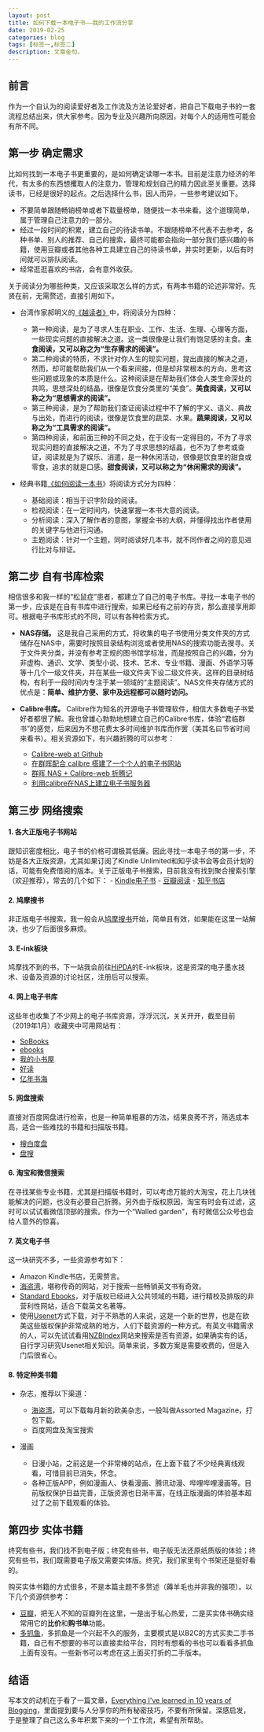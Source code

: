 ```yaml
---
layout: post
title: 如何下载一本电子书——我的工作流分享
date: 2019-02-25
categories: blog
tags: [标签一,标签二]
description: 文章金句。
---
```


## 前言

作为一个自认为的阅读爱好者及工作流及方法论爱好者，把自己下载电子书的一套流程总结出来，供大家参考。因为专业及兴趣所向原因，对每个人的适用性可能会有所不同。

## 第一步 确定需求

比如何找到一本电子书更重要的，是如何确定读哪一本书。目前是注意力经济的年代，有太多的东西想攫取人的注意力，管理和规划自己的精力因此至关重要。选择读书，已经是很好的起点。之后选择什么书，因人而异，一些参考建议如下。

- 不要简单跟随畅销榜单或者下载量榜单，随便找一本书来看。这个道理简单，属于管理自己注意力的一部分。
- 经过一段时间的积累，建立自己的待读书单。不跟随榜单不代表不去参考，各种书单、别人的推荐、自己的搜索，最终可能都会指向一部分我们感兴趣的书籍，使用豆瓣或者其他各种工具建立自己的待读书单，并实时更新，以后有时间就可以排队阅读。
- 经常逛逛喜欢的书店，会有意外收获。

关于阅读分为哪些种类，又应该采取怎么样的方式，有两本书籍的论述非常好。先贤在前，无需赘述，直接引用如下。

- 台湾作家郝明义的[《越读者》](https://book.douban.com/subject/3644095/)中，将阅读分为四种：
  - 第一种阅读，是为了寻求人生在职业、工作、生活、生理、心理等方面，一些现实问题的直接解决之道。这一类很像是让我们有饱足感的主食。**主食阅读，又可以称之为“生存需求的阅读”。**
  - 第二种阅读的特质，不求针对你人生的现实问题，提出直接的解决之道，然而，却可能帮助我们从一个看来间接，但是却非常根本的方向，思考这些问题或现象的本质是什么。这种阅读是在帮助我们体会人类生命深处的共鸣，思想深处的结晶，很像是饮食分类里的“美食”。**美食阅读，又可以称之为“思想需求的阅读”。**
  - 第三种阅读，是为了帮助我们查证阅读过程中不了解的字义、语义、典故与出处，而进行的阅读，很像是饮食里的蔬菜、水果。**蔬果阅读，又可以称之为“工具需求的阅读”。**
  - 第四种阅读，和前面三种的不同之处，在于没有一定得目的，不为了寻求现实问题的直接解决之道，不为了寻求思想的结晶，也不为了参考或查证，阅读就是为了娱乐、消遣，是一种休闲活动，很像是饮食里的甜食或零食，追求的就是口感。**甜食阅读，又可以称之为“休闲需求的阅读”。**

- 经典书籍[《如何阅读一本书](https://book.douban.com/subject/1013208/)》将阅读方式分为四种：
  - 基础阅读：相当于识字阶段的阅读。
  - 检视阅读：在一定时间内，快速掌握一本书大意的阅读。
  - 分析阅读：深入了解作者的意图，掌握全书的大纲，并懂得找出作者使用的关键字与他进行沟通。
  - 主题阅读：针对一个主题，同时阅读好几本书，就不同作者之间的意见进行比对与辩证。

## 第二步 自有书库检索

相信很多和我一样的“松鼠症”患者，都建立了自己的电子书库。寻找一本电子书的第一步，应该是在自有书库中进行搜索，如果已经有之前的存货，那么直接享用即可。根据电子书库形式的不同，可以有各种检索方式。

- **NAS存储。** 这是我自己采用的方式，将收集的电子书使用分类文件夹的方式储存在NAS中，需要时按照目录结构浏览或者使用NAS的搜索功能去搜寻。关于文件夹分类，并没有参考正规的图书馆学标准，而是按照自己的兴趣，分为非虚构、通识、文学、类型小说、技术、艺术、专业书籍、漫画、外语学习等等十几个一级文件夹，并在某些一级文件夹下设二级文件夹。这样的目录树结构，有利于一段时间内专注于某一领域的“主题阅读”。NAS文件夹存储方式的优点是：**简单、维护方便、家中及远程都可以随时访问。**

- **Calibre书库。** Calibre作为知名的开源电子书管理软件，相信大多数电子书爱好者都很了解。我也曾雄心勃勃地想建立自己的Calibre书库，体验“君临群书”的感觉，后来因为不想花费太多时间维护书库而作罢（美其名曰节省时间来看书）。相关资源如下，有兴趣折腾的可以参考：
  - [Calibre-web at Github](https://github.com/janeczku/calibre-web)
  - [在群晖配合 calibre 搭建了一个个人的电子书网站](https://www.v2ex.com/t/388170)
  - [群晖 NAS + Calibre-web 折腾记](https://www.v2ex.com/t/454902)
  - [利用calibre在NAS上建立电子书服务器](https://www.jianshu.com/p/6a17474e578e)

## 第三步 网络搜索

#### 1. 各大正版电子书网站

跟知识密度相比，电子书的价格可谓极其低廉。因此寻找一本电子书的第一步，不妨是各大正版资源，尤其如果订阅了Kindle Unlimited和知乎读书会等会员计划的话，可能有免费借阅的版本。关于正版电子书搜索，目前我没有找到聚合搜索引擎（欢迎推荐），常去的几个如下：
	- [Kindle电子书](https://www.amazon.cn/Kindle%E7%94%B5%E5%AD%90%E4%B9%A6/b/ref=sa_menu_kindle_l2_116169071?ie=UTF8&node=116169071)
	- [豆瓣阅读](https://read.douban.com/)
	- [知乎书店](https://www.zhihu.com/pub/)

#### 2. 鸠摩搜书

非正版电子书搜索，我一般会从[鸠摩搜书](https://www.jiumodiary.com/)开始，简单且有效，如果能在这里一站解决，也少了后面很多麻烦。

#### 3. E-ink板块

鸠摩找不到的书，下一站我会前往[HiPDA](https://www.hi-pda.com/forum/)的E-ink板块，这是资深的电子墨水技术、设备及资源的讨论社区，注册后可以搜索。

#### 4. 网上电子书库

这些年也收集了不少网上的电子书库资源，浮浮沉沉，关关开开，截至目前（2019年1月）收藏夹中可用网站有：

- [SoBooks](https://sobooks.cc/)
- [ebooks](https://ebooks.run/)
- [我的小书屋](http://mebook.cc/)
- [好读](http://www.haodoo.net/)
- [亿年书海](https://www.inien.com/w/#/Index)

#### 5. 网盘搜索

直接对百度网盘进行检索，也是一种简单粗暴的方法，结果良莠不齐，筛选成本高，适合一些难找的书籍和扫描版书籍。

- [搜白度盘](http://www.sobaidupan.com/)
- [盘搜](http://www.pansou.com/)

#### 6. 淘宝和微信搜索

在寻找某些专业书籍，尤其是扫描版书籍时，可以考虑万能的大淘宝，花上几块钱能解决的问题，也没有必要自己折腾。另外由于版权原因，淘宝有时会有过滤，这时可以试试看微信顶部的搜索。作为一个“Walled garden"，有时微信公众号也会给人意外的惊喜。

#### 7. 英文电子书

这一块研究不多，一些资源参考如下：

- Amazon Kindle书店，无需赘言。
- [海盗湾](https://thepiratebay.org/)，堪称传奇的网站，对于搜索一些畅销英文书有奇效。
- [Standard Ebooks](https://standardebooks.org/)，对于版权已经进入公共领域的书籍，进行精校及排版的非营利性网站，适合下载英文名著等。
- 使用[Usenet](https://baike.baidu.com/item/Usenet%E6%96%B0%E9%97%BB%E7%BB%84)方式下载，对于不熟悉的人来说，这是一个新的世界，也是在欧美这些版权保护非常成熟的地方，人们下载资源的一种方式。有英文书籍需求的人，可以先试试看用[NZBIndex](http://www.nzbindex.com/)网站来搜索是否有资源，如果确实有的话，自行学习研究Usenet相关知识。简单来说，多数方案是需要收费的，但是入门后很省心。

#### 8. 特定种类书籍

- 杂志，推荐以下渠道：
  - [海盗湾](https://thepiratebay.org/)，可以下载每月新的欧美杂志，一般叫做Assorted Magazine，打包下载。
  - 百度网盘及淘宝搜索

- 漫画
  - 日漫小站，之前这是一个非常棒的站点，在上面下载了不少经典离线观看，可惜目前已消失，怀念。
  - 各种正版APP，例如漫画人、快看漫画、腾讯动漫、哔哩哔哩漫画等。目前版权保护日益完善，正版资源也日渐丰富，在线正版漫画的体验基本超过了之前下载观看的体验。

## 第四步 实体书籍

终究有些书，我们找不到电子版；终究有些书，电子版无法还原纸质版的体验；终究有些书，我们既需要电子版又需要实体版。终究，我们家里有个书架还是挺好看的。

购买实体书籍的方式很多，不是本篇主题不多赘述（薅羊毛也并非我的强项）。以下几个资源供参考：

- [豆瓣](www.douban.com)，把无人不知的豆瓣列在这里，一是出于私心热爱，二是买实体书确实经常用它的**比价**和**购书单**功能。 
- [多抓鱼](https://www.duozhuayu.com/)，多抓鱼是一个兴起不久的服务，主要模式是以B2C的方式买卖二手书籍，自己有不想要的书可以直接卖给平台，同时有想看的书也可以看看多抓鱼上面有没有。一些新书可以考虑在这上面买打折的二手版本。

## 结语

写本文的动机在于看了一篇文章，[Everything I've learned in 10 years of Blogging](https://ferrucc.io/posts/starting-a-blog/)，里面提到要与人分享你的所有秘密技巧，不要有所保留。深感启发，于是整理了自己这么多年积累下来的一个工作流，希望有所帮助。










